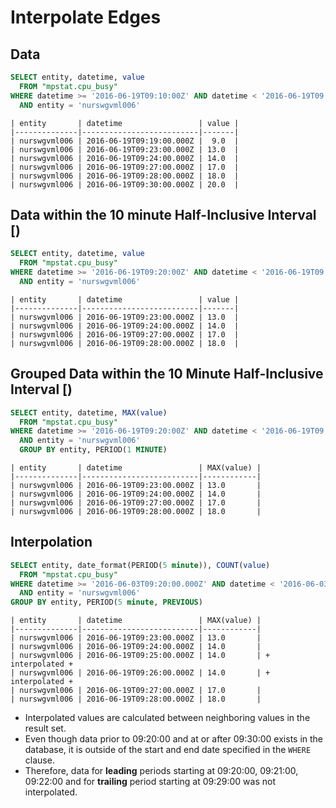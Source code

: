 # Interpolate Edges

## Data

```sql
SELECT entity, datetime, value
  FROM "mpstat.cpu_busy"
WHERE datetime >= '2016-06-19T09:10:00Z' AND datetime < '2016-06-19T09:40:00Z'
  AND entity = 'nurswgvml006'
```

```ls
| entity       | datetime                 | value |
|--------------|--------------------------|-------|
| nurswgvml006 | 2016-06-19T09:19:00.000Z |  9.0  |
| nurswgvml006 | 2016-06-19T09:23:00.000Z | 13.0  |
| nurswgvml006 | 2016-06-19T09:24:00.000Z | 14.0  |
| nurswgvml006 | 2016-06-19T09:27:00.000Z | 17.0  |
| nurswgvml006 | 2016-06-19T09:28:00.000Z | 18.0  |
| nurswgvml006 | 2016-06-19T09:30:00.000Z | 20.0  |
```


## Data within the 10 minute Half-Inclusive Interval [)

```sql
SELECT entity, datetime, value
  FROM "mpstat.cpu_busy"
WHERE datetime >= '2016-06-19T09:20:00Z' AND datetime < '2016-06-19T09:30:00Z'
  AND entity = 'nurswgvml006'
```

```ls
| entity       | datetime                 | value |
|--------------|--------------------------|-------|
| nurswgvml006 | 2016-06-19T09:23:00.000Z | 13.0  |
| nurswgvml006 | 2016-06-19T09:24:00.000Z | 14.0  |
| nurswgvml006 | 2016-06-19T09:27:00.000Z | 17.0  |
| nurswgvml006 | 2016-06-19T09:28:00.000Z | 18.0  |
```

## Grouped Data within the 10 Minute Half-Inclusive Interval [)

```sql
SELECT entity, datetime, MAX(value)
  FROM "mpstat.cpu_busy"
WHERE datetime >= '2016-06-19T09:20:00Z' AND datetime < '2016-06-19T09:30:00Z'
  AND entity = 'nurswgvml006'
  GROUP BY entity, PERIOD(1 MINUTE)
```

```ls
| entity       | datetime                 | MAX(value) |
|--------------|--------------------------|------------|
| nurswgvml006 | 2016-06-19T09:23:00.000Z | 13.0       |
| nurswgvml006 | 2016-06-19T09:24:00.000Z | 14.0       |
| nurswgvml006 | 2016-06-19T09:27:00.000Z | 17.0       |
| nurswgvml006 | 2016-06-19T09:28:00.000Z | 18.0       |
```

## Interpolation

```sql
SELECT entity, date_format(PERIOD(5 minute)), COUNT(value)
  FROM "mpstat.cpu_busy"
WHERE datetime >= '2016-06-03T09:20:00.000Z' AND datetime < '2016-06-03T09:50:00.000Z'
  AND entity = 'nurswgvml006'
GROUP BY entity, PERIOD(5 minute, PREVIOUS)
```

```ls
| entity       | datetime                 | MAX(value) |
|--------------|--------------------------|------------|
| nurswgvml006 | 2016-06-19T09:23:00.000Z | 13.0       |
| nurswgvml006 | 2016-06-19T09:24:00.000Z | 14.0       |
| nurswgvml006 | 2016-06-19T09:25:00.000Z | 14.0       | + interpolated +
| nurswgvml006 | 2016-06-19T09:26:00.000Z | 14.0       | + interpolated +
| nurswgvml006 | 2016-06-19T09:27:00.000Z | 17.0       |
| nurswgvml006 | 2016-06-19T09:28:00.000Z | 18.0       |
```

* Interpolated values are calculated between neighboring values in the result set.
* Even though data prior to 09:20:00 and at or after 09:30:00 exists in the database, it is outside of the start and end date specified in the `WHERE` clause.
* Therefore, data for **leading** periods starting at 09:20:00, 09:21:00, 09:22:00 and for **trailing** period starting at 09:29:00 was not interpolated.
